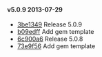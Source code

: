 #### v5.0.9 2013-07-29

- [3be1349](https://github.com/bootstraponline/spec/commit/3be13498fc086f6b3fc4f342190383aba4992264) Release 5.0.9
- [b09edff](https://github.com/bootstraponline/spec/commit/b09edff644cb25166177beb9c639a1817140d0b5) Add gem template
- [6c900a6](https://github.com/bootstraponline/spec/commit/6c900a69f6328238e5aeffcab1652bab20e0c699) Release 5.0.8
- [73e9f56](https://github.com/bootstraponline/spec/commit/73e9f5696e11d54e07bc3a8004ac0b62b5dd3616) Add gem template